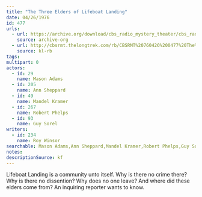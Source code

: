 ```yaml
---
title: "The Three Elders of Lifeboat Landing"
date: 04/26/1976
id: 477
urls: 
  - url: https://archive.org/download/cbs_radio_mystery_theater/cbs_radio_mystery_theater-0451-0500.zip/cbs_radio_mystery_theater-0451-0500%2Fcbsrmt_0477_the_three_elders_of_life_boat_landing.mp3
    source: archive-org
  - url: http://cbsrmt.thelongtrek.com/rb/CBSRMT%20760426%200477%20The%20Three%20Elders%20of%20Lifeboat%20Landing_wuwm.mp3
    source: kl-rb
tags: 
multipart: 0
actors:  
  - id: 29
    name: Mason Adams  
  - id: 205
    name: Ann Sheppard  
  - id: 49
    name: Mandel Kramer  
  - id: 267
    name: Robert Phelps  
  - id: 93
    name: Guy Sorel
writers:  
  - id: 234
    name: Roy Winsor
searchable: Mason Adams,Ann Sheppard,Mandel Kramer,Robert Phelps,Guy Sorel Roy Winsor
notes: 
descriptionSource: kf
---
```

Lifeboat Landing is a community unto itself. Why is there no crime there? Why is there no dissention? Why does no one leave? And where did these elders come from? An inquiring reporter wants to know.